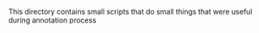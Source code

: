 This directory contains small scripts that do small things that were useful
during annotation process
